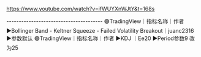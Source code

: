 https://www.youtube.com/watch?v=ifWUYXnWJtY&t=168s




--------------------------------------- 🟣TradingView｜指标名称｜作者 ►Bollinger Band - Keltner Squeeze - Failed Volatility Breakout｜juanc2316 ►参数默认 🟣TradingView｜指标名称｜作者 ►KDJ ｜Ee20 ►Period参数9 改为25
